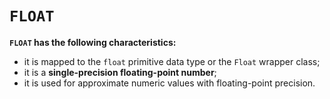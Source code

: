 # `FLOAT`
**`FLOAT` has the following characteristics:**
- it is mapped to the `float` primitive data type or the `Float` wrapper class;
- it is a **single-precision floating-point number**;
- it is used for approximate numeric values with floating-point precision.